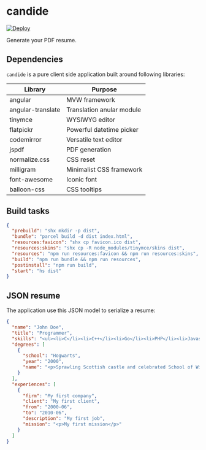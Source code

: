 # candide

[![Deploy](https://www.herokucdn.com/deploy/button.png)](https://heroku.com/deploy)

Generate your PDF resume.

## Dependencies

`candide` is a pure client side application built around following libraries:

Library | Purpose
--------|--------
angular | MVW framework
angular-translate | Translation anular module
tinymce | WYSIWYG editor
flatpickr | Powerful datetime picker
codemirror | Versatile text editor
jspdf | PDF generation
normalize.css | CSS reset
milligram | Minimalist CSS framework
font-awesome | Iconic font
balloon-css | CSS tooltips

## Build tasks

```json
{
  "prebuild": "shx mkdir -p dist",
  "bundle": "parcel build -d dist index.html",
  "resources:favicon": "shx cp favicon.ico dist",
  "resources:skins": "shx cp -R node_modules/tinymce/skins dist",
  "resources": "npm run resources:favicon && npm run resources:skins",
  "build": "npm run bundle && npm run resources",
  "postinstall": "npm run build",
  "start": "hs dist"
}
```

## JSON resume

The application use this JSON model to serialize a resume:

```json
{
  "name": "John Doe",
  "title": "Programmer",
  "skills": "<ul><li>C</li><li>C++</li><li>Go</li><li>PHP</li><li>Javascript</li></ul>",
  "degrees": [
    {
      "school": "Hogwarts",
      "year": "2000",
      "name": "<p>Sprawling Scottish castle and celebrated School of Witchcraft and Wizardry</p>"
    }
  ],
  "experiences": [
    {
      "firm": "My first company",
      "client": "My first client",
      "from": "2000-06",
      "to": "2010-06",
      "description": "My first job",
      "mission": "<p>My first mission</p>"
    }
  ]
}
```

[1]: https://parceljs.org/ "Parcel"
